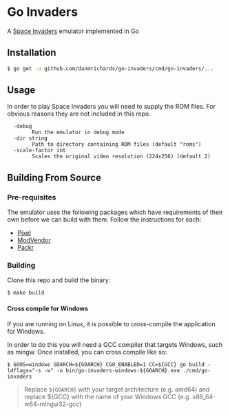 # Go Invaders
A [Space Invaders][1] emulator implemented in Go

## Installation
```bash
$ go get -u github.com/danmrichards/go-invaders/cmd/go-invaders/...
```
## Usage
In order to play Space Invaders you will need to supply the ROM files. For
obvious reasons they are not included in this repo.
```
  -debug
        Run the emulator in debug mode
  -dir string
        Path to directory containing ROM files (default "roms")
  -scale-factor int
        Scales the original video resolution (224x256) (default 2)
```

## Building From Source
### Pre-requisites
The emulator uses the following packages which have requirements of their own
before we can build with them. Follow the instructions for each:

* [Pixel][2]
* [ModVendor][3]
* [Packr][4]

### Building
Clone this repo and build the binary:
```bash
$ make build
```

#### Cross compile for Windows
If you are running on Linux, it is possible to cross-compile the application for Windows.

In order to do this you will need a GCC compiler that targets Windows, such as mingw. Once installed, you can cross compile like so:
```
$ GOOS=windows GOARCH=${GOARCH} CGO_ENABLED=1 CC=${GCC} go build -ldflags="-s -w" -o bin/go-invaders-windows-${GOARCH}.exe ./cmd/go-invaders
```
> Replace `${GOARCH}` with your target architecture (e.g. amd64) and replace ${GCC} with the name of your Windows GCC (e.g. x86_64-w64-mingw32-gcc)

[1]: https://en.wikipedia.org/wiki/Space_Invaders
[2]: https://github.com/faiface/pixel#requirements
[3]: https://github.com/goware/modvendor
[4]: https://github.com/gobuffalo/packr/tree/master/v2
